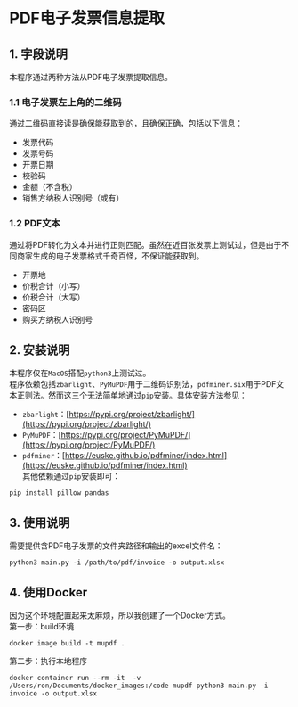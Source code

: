 # PDF电子发票信息提取
## 1. 字段说明
本程序通过两种方法从PDF电子发票提取信息。  
### 1.1 电子发票左上角的二维码
通过二维码直接读是确保能获取到的，且确保正确，包括以下信息：  
 - 发票代码  
 - 发票号码  
 - 开票日期  
 - 校验码  
 - 金额（不含税）  
 - 销售方纳税人识别号（或有）  

### 1.2 PDF文本
通过将PDF转化为文本并进行正则匹配。虽然在近百张发票上测试过，但是由于不同商家生成的电子发票格式千奇百怪，不保证能获取到。  
 - 开票地
 - 价税合计（小写）
 - 价税合计（大写）
 - 密码区
 - 购买方纳税人识别号

## 2. 安装说明
本程序仅在`MacOS`搭配`python3`上测试过。  
程序依赖包括`zbarlight`、`PyMuPDF`用于二维码识别法，`pdfminer.six`用于PDF文本正则法。然而这三个无法简单地通过`pip`安装。具体安装方法参见：  
 - `zbarlight`：[https://pypi.org/project/zbarlight/](https://pypi.org/project/zbarlight/)  
 - `PyMuPDF`：[https://pypi.org/project/PyMuPDF/](https://pypi.org/project/PyMuPDF/)  
 - `pdfminer`：[https://euske.github.io/pdfminer/index.html](https://euske.github.io/pdfminer/index.html)  
其他依赖通过`pip`安装即可： 

```
pip install pillow pandas
```

## 3. 使用说明
需要提供含PDF电子发票的文件夹路径和输出的excel文件名：

```
python3 main.py -i /path/to/pdf/invoice -o output.xlsx
```

## 4. 使用Docker
因为这个环境配置起来太麻烦，所以我创建了一个Docker方式。   
第一步：build环境 
```
docker image build -t mupdf .
```
第二步：执行本地程序
```
docker container run --rm -it  -v /Users/ron/Documents/docker_images:/code mupdf python3 main.py -i invoice -o output.xlsx
```